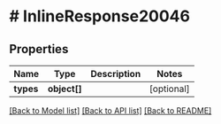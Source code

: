 # # InlineResponse20046

## Properties

Name | Type | Description | Notes
------------ | ------------- | ------------- | -------------
**types** | **object[]** |  | [optional]

[[Back to Model list]](../../README.md#models) [[Back to API list]](../../README.md#endpoints) [[Back to README]](../../README.md)
